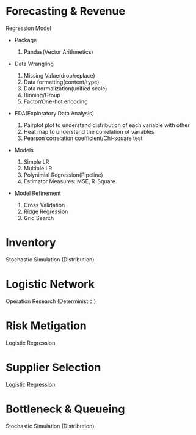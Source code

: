# Forecasting & Revenue
Regression Model
- Package
    1. Pandas(Vector Arithmetics)

- Data Wrangling
    1. Missing Value(drop/replace)
    2. Data formatting(content/type)
    3. Data normalization(unified scale)
    4. Binning/Group
    5. Factor/One-hot encoding

- EDA(Exploratory Data Analysis)
    1. Pairplot plot to understand distribution of each variable with other
    2. Heat map to understand the correlation of variables
    3. Pearson correlation coefficient/Chi-square test

- Models
    1. Simple LR
    2. Multiple LR
    3. Polynimial Regression(Pipeline)
    4. Estimator Measures: MSE, R-Square

- Model Refinement
    1. Cross Validation
    2. Ridge Regression
    3. Grid Search    

# Inventory
Stochastic Simulation (Distribution)

# Logistic Network
Operation Research (Deterministic )

# Risk Metigation
Logistic Regression

# Supplier Selection
Logistic Regression

# Bottleneck & Queueing
Stochastic Simulation (Distribution)